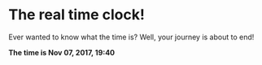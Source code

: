 # The real time clock!

Ever wanted to know what the time is? Well, your journey is about to end!

**The time is Nov 07, 2017, 19:40**